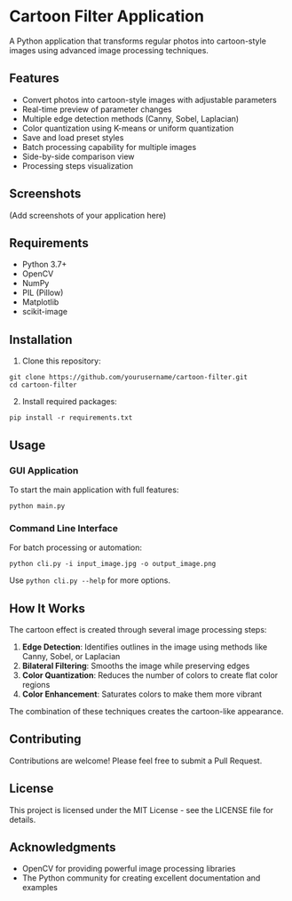 # Cartoon Filter Application

A Python application that transforms regular photos into cartoon-style images using advanced image processing techniques.

## Features

- Convert photos into cartoon-style images with adjustable parameters
- Real-time preview of parameter changes
- Multiple edge detection methods (Canny, Sobel, Laplacian)
- Color quantization using K-means or uniform quantization
- Save and load preset styles
- Batch processing capability for multiple images
- Side-by-side comparison view
- Processing steps visualization

## Screenshots

(Add screenshots of your application here)

## Requirements

- Python 3.7+
- OpenCV
- NumPy
- PIL (Pillow)
- Matplotlib
- scikit-image

## Installation

1. Clone this repository:
```
git clone https://github.com/yourusername/cartoon-filter.git
cd cartoon-filter
```

2. Install required packages:
```
pip install -r requirements.txt
```

## Usage

### GUI Application

To start the main application with full features:

```
python main.py
```

### Command Line Interface

For batch processing or automation:

```
python cli.py -i input_image.jpg -o output_image.png
```

Use `python cli.py --help` for more options.

## How It Works

The cartoon effect is created through several image processing steps:

1. **Edge Detection**: Identifies outlines in the image using methods like Canny, Sobel, or Laplacian
2. **Bilateral Filtering**: Smooths the image while preserving edges
3. **Color Quantization**: Reduces the number of colors to create flat color regions
4. **Color Enhancement**: Saturates colors to make them more vibrant

The combination of these techniques creates the cartoon-like appearance.

## Contributing

Contributions are welcome! Please feel free to submit a Pull Request.

## License

This project is licensed under the MIT License - see the LICENSE file for details.

## Acknowledgments

- OpenCV for providing powerful image processing libraries
- The Python community for creating excellent documentation and examples 